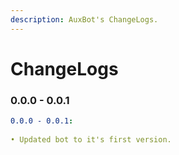 ```yaml
---
description: AuxBot's ChangeLogs.
---
```


# ChangeLogs

### 0.0.0 - 0.0.1

```yaml
0.0.0 - 0.0.1:
    
• Updated bot to it's first version.
```



